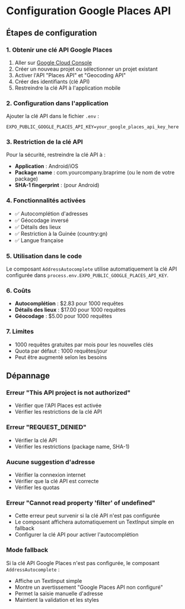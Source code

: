 # Configuration Google Places API

## Étapes de configuration

### 1. Obtenir une clé API Google Places

1. Aller sur [Google Cloud Console](https://console.cloud.google.com/)
2. Créer un nouveau projet ou sélectionner un projet existant
3. Activer l'API "Places API" et "Geocoding API"
4. Créer des identifiants (clé API)
5. Restreindre la clé API à l'application mobile

### 2. Configuration dans l'application

Ajouter la clé API dans le fichier `.env` :

```env
EXPO_PUBLIC_GOOGLE_PLACES_API_KEY=your_google_places_api_key_here
```

### 3. Restriction de la clé API

Pour la sécurité, restreindre la clé API à :
- **Application** : Android/iOS
- **Package name** : com.yourcompany.braprime (ou le nom de votre package)
- **SHA-1 fingerprint** : (pour Android)

### 4. Fonctionnalités activées

- ✅ Autocomplétion d'adresses
- ✅ Géocodage inversé
- ✅ Détails des lieux
- ✅ Restriction à la Guinée (country:gn)
- ✅ Langue française

### 5. Utilisation dans le code

Le composant `AddressAutocomplete` utilise automatiquement la clé API configurée dans `process.env.EXPO_PUBLIC_GOOGLE_PLACES_API_KEY`.

### 6. Coûts

- **Autocomplétion** : $2.83 pour 1000 requêtes
- **Détails des lieux** : $17.00 pour 1000 requêtes
- **Géocodage** : $5.00 pour 1000 requêtes

### 7. Limites

- 1000 requêtes gratuites par mois pour les nouvelles clés
- Quota par défaut : 1000 requêtes/jour
- Peut être augmenté selon les besoins

## Dépannage

### Erreur "This API project is not authorized"
- Vérifier que l'API Places est activée
- Vérifier les restrictions de la clé API

### Erreur "REQUEST_DENIED"
- Vérifier la clé API
- Vérifier les restrictions (package name, SHA-1)

### Aucune suggestion d'adresse
- Vérifier la connexion internet
- Vérifier que la clé API est correcte
- Vérifier les quotas

### Erreur "Cannot read property 'filter' of undefined"
- Cette erreur peut survenir si la clé API n'est pas configurée
- Le composant affichera automatiquement un TextInput simple en fallback
- Configurer la clé API pour activer l'autocomplétion

### Mode fallback
Si la clé API Google Places n'est pas configurée, le composant `AddressAutocomplete` :
- Affiche un TextInput simple
- Montre un avertissement "Google Places API non configuré"
- Permet la saisie manuelle d'adresse
- Maintient la validation et les styles
